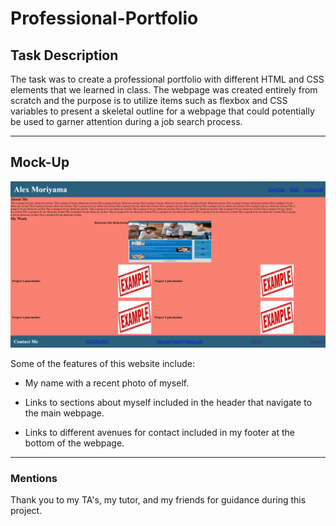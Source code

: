 # Professional-Portfolio

## Task Description

 The task was to create a professional portfolio with different HTML and CSS elements that we learned in class. The webpage was created entirely from scratch and the purpose is to utilize items such as flexbox and CSS variables to present a skeletal outline for a webpage that could potentially be used to garner attention during a job search process.
 
---

## Mock-Up

![Attached is a screenshot of the portfolio](Images/Professional%20Portfolio%20Screenshot.png)


 Some of the features of this website include:
 
 * My name with a recent photo of myself.

 * Links to sections about myself included in the header that navigate to the main webpage.

 * Links to different avenues for contact included in my footer at the bottom of the webpage.
---

### Mentions

Thank you to my TA's, my tutor, and my friends for guidance during this project.

